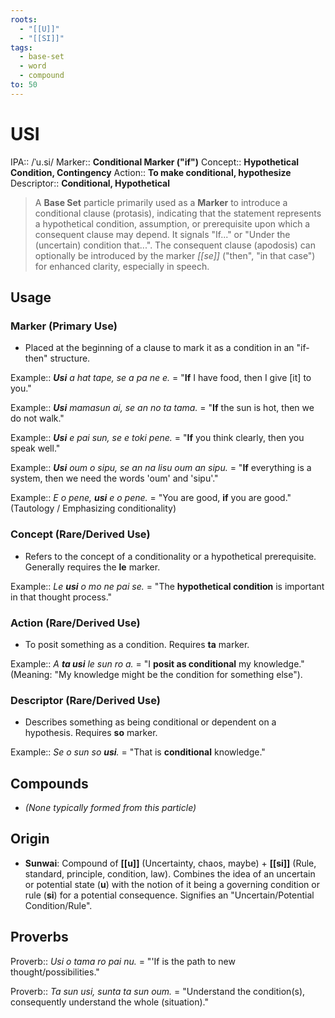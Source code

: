 ```yaml
---
roots:
  - "[[U]]"
  - "[[SI]]"
tags:
  - base-set
  - word
  - compound
to: 50
---
```


# USI

IPA::				/ˈu.si/
Marker::		**Conditional Marker ("if")**
Concept::		**Hypothetical Condition, Contingency**
Action::		**To make conditional, hypothesize**
Descriptor::	**Conditional, Hypothetical**

> A **Base Set** particle primarily used as a **Marker** to introduce a conditional clause (protasis), indicating that the statement represents a hypothetical condition, assumption, or prerequisite upon which a consequent clause may depend. It signals "If..." or "Under the (uncertain) condition that...". The consequent clause (apodosis) can optionally be introduced by the marker *[[se]]* ("then", "in that case") for enhanced clarity, especially in speech.

## Usage

### Marker (Primary Use)
*   Placed at the beginning of a clause to mark it as a condition in an "if-then" structure.

Example::   ***Usi** a hat tape, se a pa ne e.* = "**If** I have food, then I give [it] to you."

Example::   ***Usi** mamasun ai, se an no ta tama.* = "**If** the sun is hot, then we do not walk."

Example::   ***Usi** e pai sun, se e toki pene.* = "**If** you think clearly, then you speak well."

Example::   ***Usi** oum o sipu, se an na lisu oum an sipu.* = "**If** everything is a system, then we need the words 'oum' and 'sipu'."

Example::   *E o pene, **usi** e o pene.* = "You are good, **if** you are good." (Tautology / Emphasizing conditionality)

### Concept (Rare/Derived Use)
*   Refers to the concept of a conditionality or a hypothetical prerequisite. Generally requires the **le** marker.

Example::   *Le **usi** o mo ne pai se.* = "The **hypothetical condition** is important in that thought process."

### Action (Rare/Derived Use)
*   To posit something as a condition. Requires **ta** marker.

Example::   *A **ta usi** le sun ro a.* = "I **posit as conditional** my knowledge." (Meaning: "My knowledge might be the condition for something else").

### Descriptor (Rare/Derived Use)
*   Describes something as being conditional or dependent on a hypothesis. Requires **so** marker.

Example::   *Se o sun so **usi**.* = "That is **conditional** knowledge."

## Compounds

*   *(None typically formed from this particle)*

## Origin

*   **Sunwai**: Compound of **[[u]]** (Uncertainty, chaos, maybe) + **[[si]]** (Rule, standard, principle, condition, law). Combines the idea of an uncertain or potential state (**u**) with the notion of it being a governing condition or rule (**si**) for a potential consequence. Signifies an "Uncertain/Potential Condition/Rule".

## Proverbs

Proverb:: *Usi o tama ro pai nu.* = "'If is the path to new thought/possibilities."

Proverb:: *Ta sun usi, sunta ta sun oum.* = "Understand the condition(s), consequently understand the whole (situation)."